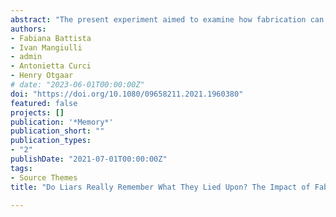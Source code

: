 ```yaml
---
abstract: "The present experiment aimed to examine how fabrication can affect memory. In particular, we examined whether different types of fabrication can lead to different mnemonic effects. A sample of 159 participants watched a video of a robbery and subsequently answered some questions about it. Participants were divided into three conditions: one group was instructed to tell the truth (i.e., truth-telling group), while the other two groups were instructed to lie either by partially distorting details (i.e., distortion group) or by completely making up wrong details of the event seen in the video (i.e., fabrication group). Two days later, participants completed a final memory test where they honestly answered recognition and recall questions concerning: (i) memory for the video and (ii) memory for having discussed details during the interview. Results showed that different types of fabrication affect liars’ memory differently. Fabricators reported an undermining of memory for the event, whereas those who partially distorted details reported a higher impairment for the interview. Our findings showed that the effects of lying on liars’ memory might be determined by the cognitive resources required to lie."
authors:
- Fabiana Battista
- Ivan Mangiulli
- admin
- Antonietta Curci
- Henry Otgaar
# date: "2023-06-01T00:00:00Z"
doi: "https://doi.org/10.1080/09658211.2021.1960380"
featured: false
projects: []
publication: '*Memory*'
publication_short: ""
publication_types:
- "2"
publishDate: "2021-07-01T00:00:00Z"
tags:
- Source Themes
title: "Do Liars Really Remember What They Lied Upon? The Impact of Fabrication on Memory"

---
```




